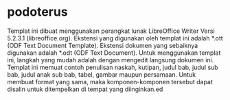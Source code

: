 # podoterus
Templat ini dibuat menggunakan perangkat lunak LibreOffice Writer Versi 5.2.3.1 (libreoffice.org). Ekstensi yang digunakan oleh templat ini adalah *.ott (ODF Text Document Template). Ekstensi dokumen yang sebaiknya digunakan adalah *.odt (ODF Text Document).  Untuk menggunakan templat ini, langkah yang mudah adalah dengan mengedit langsung dokumen ini. Templat ini memuat contoh penulisan naskah, kutipan, judul bab, judul sub bab, judul anak sub bab, tabel, gambar maupun persamaan. Untuk membuat format yang sama, maka komponen-komponen tersebut dapat disalin untuk ditempelkan di tempat yang diinginkan.ed
